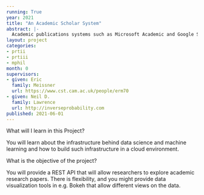 ```yaml
---
running: True
year: 2021
title: "An Academic Scholar System"
abstract: |-
  Academic publications systems such as Microsoft Academic and Google Scholar track individual authors, their papers and who the've cited. Semantic scholar makes its data freely available. In this project you will absorb the semantic scholar data to provide a scalable cloud based scholar service.
layout: project
categories:
- prtii
- prtiii
- mphil
month: 0
supervisors:
- given: Eric
  family: Meissner
  url: https://www.cst.cam.ac.uk/people/erm70
- given: Neil D.
  family: Lawrence
  url: http://inverseprobability.com
published: 2021-06-01
---
```



What will I learn in this Project?

You will learn about the infrastructure behind data science and machine learning and how to build such infrastructure in a cloud environment.

What is the objective of the project?

You will provide a REST API that will allow researchers to explore academic research papers. There is flexibility, and you might provide data visualization tools in e.g. Bokeh that allow different views on the data.


